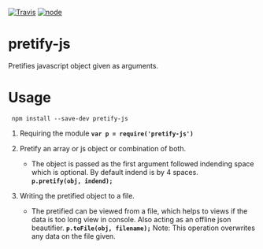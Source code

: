 [![Travis](https://img.shields.io/travis/ranjithrb/pretify-js.svg?style=flat-square)](https://travis-ci.org/ranjithrb/pretify-js)
[![node](https://img.shields.io/node/v/gh-badges.svg?style=flat-square)]()

# pretify-js

Pretifies javascript object given as arguments. 

# Usage

` npm install --save-dev pretify-js`

1. Requiring the module
	**`var p = require('pretify-js')`**

2. Pretify an array or js object or combination of both.
    * The object is passed as the first argument followed indending space which is optional. By default indend is by 4 spaces.      
        **`p.pretify(obj, indend);`**

3. Writing the pretified object to a file.
    * The pretified can be viewed from a file, which helps to views if the data is too long view in console. Also acting as an offline json beautifier.
		**`p.toFile(obj, filename);`** Note: This operation overwrites any data on the file given.
